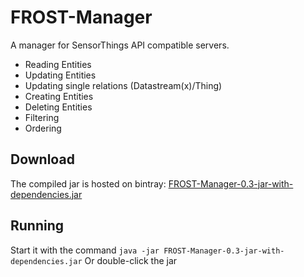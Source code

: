 # FROST-Manager
A manager for SensorThings API compatible servers.
- Reading Entities
- Updating Entities
- Updating single relations (Datastream(x)/Thing)
- Creating Entities
- Deleting Entities
- Filtering
- Ordering

## Download
The compiled jar is hosted on bintray: [FROST-Manager-0.3-jar-with-dependencies.jar](https://bintray.com/fraunhoferiosb/Maven/download_file?file_path=de%2Ffraunhofer%2Fiosb%2Filt%2FFROST-Manager%2F0.3%2FFROST-Manager-0.3-jar-with-dependencies.jar)

## Running
Start it with the command
```java -jar FROST-Manager-0.3-jar-with-dependencies.jar```
Or double-click the jar
